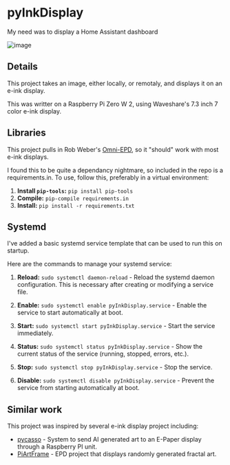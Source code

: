 # pyInkDisplay

My need was to display a Home Assistant dashboard

![image](https://github.com/user-attachments/assets/8d20875c-5dad-4961-9875-134c08eebf63)

## Details
This project takes an image, either locally, or remotaly, and displays it on an e-ink display.

This was writter on a Raspberry Pi Zero W 2, using Waveshare's 7.3 inch 7 color e-ink display.

## Libraries
This project pulls in Rob Weber's [Omni-EPD](https://github.com/robweber/omni-epd/), so it "should" work with most e-ink displays.

I found this to be quite a dependancy nightmare, so included in the repo is a requirements.in. To use, follow this, preferably in a virtual environment:

1.  **Install `pip-tools`:** `pip install pip-tools`
2.  **Compile:** `pip-compile requirements.in`
3.  **Install:** `pip install -r requirements.txt`

## Systemd

I've added a basic systemd service template that can be used to run this on startup.

Here are the commands to manage your systemd service:

1.  **Reload:** `sudo systemctl daemon-reload` -  Reload the systemd daemon configuration.  This is necessary after creating or modifying a service file.

2.  **Enable:** `sudo systemctl enable pyInkDisplay.service` - Enable the service to start automatically at boot.

3.  **Start:** `sudo systemctl start pyInkDisplay.service` - Start the service immediately.

4.  **Status:** `sudo systemctl status pyInkDisplay.service` -  Show the current status of the service (running, stopped, errors, etc.).

5.  **Stop:** `sudo systemctl stop pyInkDisplay.service` - Stop the service.

6.  **Disable:** `sudo systemctl disable pyInkDisplay.service` - Prevent the service from starting automatically at boot.

## Similar work
This project was inspired by several e-ink display project including:

* [pycasso](https://github.com/jezs00/pycasso) - System to send AI generated art to an E-Paper display through a Raspberry PI unit.
* [PiArtFrame](https://github.com/runezor/PiArtFrame) - EPD project that displays randomly generated fractal art.
